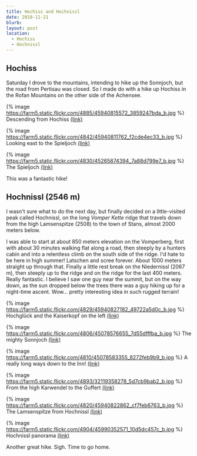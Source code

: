 ```yaml
---
title: Hochiss and Hochnissl
date: 2018-11-21
blurb:
layout: post
location:
  - Hochiss
  - Hochnissl
---
```


## Hochiss

Saturday I drove to the mountains, intending to hike up the Sonnjoch, but
the road from Pertisau was closed. So I made do with a hike up Hochiss in
the Rofan Mountains on the other side of the Achensee.

{% image https://farm5.static.flickr.com/4885/45940815572_3859247bda_b.jpg %}
Descending from Hochiss
<a href='https://www.flickr.com/photos/55338612@N00/45940815572'>(link)</a>



{% image https://farm5.static.flickr.com/4842/45940811762_f2cde4ec33_b.jpg %}
Looking east to the Spieljoch
<a href='https://www.flickr.com/photos/55338612@N00/45940811762'>(link)</a>


{% image https://farm5.static.flickr.com/4830/45265874394_7a88d799e7_b.jpg %}
The Spieljoch
<a href='https://www.flickr.com/photos/55338612@N00/45265874394'>(link)</a>

This was a fantastic hike!

## Hochnissl (2546 m)

I wasn't sure what to do the next day, but finally decided on a little-visited
peak called Hochnissl, on the long *Vomper Kette* ridge that travels down from
the high Lamsenspitze (2508) to the town of Stans, almost 2000 meters below.

I was able to start at about 850 meters elevation on the Vomperberg, first with
about 30 minutes walking flat along a road, then steeply by a hunters cabin
and into a relentless climb on the south side of the ridge. I'd hate to be
here in high summer! Latschen and scree forever. About 1000 meters straight up
through that. Finally a little rest break on the Niedernissl (2067 m), then
steeply up to the ridge and on the ridge for the last 400 meters. Really fantastic.
I believe I saw one guy near the summit, but on the way down, as the sun dropped
below the trees there was a guy hiking up for a night-time ascent. Wow...
pretty interesting idea in such rugged terrain!

{% image https://farm5.static.flickr.com/4829/45940827182_49722a5d0c_b.jpg %}
Hochglück and the Kaiserkopf on the left
<a href='https://www.flickr.com/photos/55338612@N00/45940827182'>(link)</a>


{% image https://farm5.static.flickr.com/4806/45078576655_7d55dfffba_b.jpg %}
The mighty Sonnjoch
<a href='https://www.flickr.com/photos/55338612@N00/45078576655'>(link)</a>



{% image https://farm5.static.flickr.com/4810/45078583355_8272feb9b9_b.jpg %}
A really long ways down to the Inn!
<a href='https://www.flickr.com/photos/55338612@N00/45078583355'>(link)</a>



{% image https://farm5.static.flickr.com/4893/32119358278_5d7cb9bab2_b.jpg %}
From the high Karwendel to the Guffert
<a href='https://www.flickr.com/photos/55338612@N00/32119358278'>(link)</a>



{% image https://farm5.static.flickr.com/4820/45940822862_cf7feb6763_b.jpg %}
The Lamsenspitze from Hochnissl
<a href='https://www.flickr.com/photos/55338612@N00/45940822862'>(link)</a>





{% image https://farm5.static.flickr.com/4904/45990352571_10d5dc457c_b.jpg %}
Hochnissl panorama
<a href='https://www.flickr.com/photos/55338612@N00/45990352571'>(link)</a>


Another great hike. Sigh. Time to go home.

